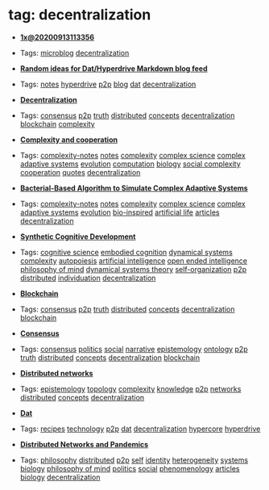 
# tag: decentralization

 * **[1x@20200913113356](../content/notebook/captures/logs/20200913113356.md)**

  * Tags:  <a class="tag" href="#!tags/microblog.md">microblog</a>  <a class="tag" href="#!tags/decentralization.md">decentralization</a>
 * **[Random ideas for Dat/Hyperdrive Markdown blog feed](../content/notebook/captures/notes/dat-blog-notes.md)**

  * Tags:  <a class="tag" href="#!tags/notes.md">notes</a>  <a class="tag" href="#!tags/hyperdrive.md">hyperdrive</a>  <a class="tag" href="#!tags/p2p.md">p2p</a>  <a class="tag" href="#!tags/blog.md">blog</a>  <a class="tag" href="#!tags/dat.md">dat</a>  <a class="tag" href="#!tags/decentralization.md">decentralization</a>
 * **[Decentralization](../content/concepts/decentralization.md)**

  * Tags:  <a class="tag" href="#!tags/consensus.md">consensus</a>  <a class="tag" href="#!tags/p2p.md">p2p</a>  <a class="tag" href="#!tags/truth.md">truth</a>  <a class="tag" href="#!tags/distributed.md">distributed</a>  <a class="tag" href="#!tags/concepts.md">concepts</a>  <a class="tag" href="#!tags/decentralization.md">decentralization</a>  <a class="tag" href="#!tags/blockchain.md">blockchain</a>  <a class="tag" href="#!tags/complexity.md">complexity</a>
 * **[Complexity and cooperation](../content/notebook/captures/notes/complex-science-note-3.md)**

  * Tags:  <a class="tag" href="#!tags/complexity-notes.md">complexity-notes</a>  <a class="tag" href="#!tags/notes.md">notes</a>  <a class="tag" href="#!tags/complexity.md">complexity</a>  <a class="tag" href="#!tags/complex science.md">complex science</a>  <a class="tag" href="#!tags/complex adaptive systems.md">complex adaptive systems</a>  <a class="tag" href="#!tags/evolution.md">evolution</a>  <a class="tag" href="#!tags/computation.md">computation</a>  <a class="tag" href="#!tags/biology.md">biology</a>  <a class="tag" href="#!tags/social complexity.md">social complexity</a>  <a class="tag" href="#!tags/cooperation.md">cooperation</a>  <a class="tag" href="#!tags/quotes.md">quotes</a>  <a class="tag" href="#!tags/decentralization.md">decentralization</a>
 * **[Bacterial-Based Algorithm to Simulate Complex Adaptive Systems](../content/notebook/captures/notes/complex-science-note-1.md)**

  * Tags:  <a class="tag" href="#!tags/complexity-notes.md">complexity-notes</a>  <a class="tag" href="#!tags/notes.md">notes</a>  <a class="tag" href="#!tags/complexity.md">complexity</a>  <a class="tag" href="#!tags/complex science.md">complex science</a>  <a class="tag" href="#!tags/complex adaptive systems.md">complex adaptive systems</a>  <a class="tag" href="#!tags/evolution.md">evolution</a>  <a class="tag" href="#!tags/bio-inspired.md">bio-inspired</a>  <a class="tag" href="#!tags/artificial life.md">artificial life</a>  <a class="tag" href="#!tags/articles.md">articles</a>  <a class="tag" href="#!tags/decentralization.md">decentralization</a>
 * **[Synthetic Cognitive Development](../content/notebook/captures/notes/agi-notes.md)**

  * Tags:  <a class="tag" href="#!tags/cognitive science.md">cognitive science</a>  <a class="tag" href="#!tags/embodied cognition.md">embodied cognition</a>  <a class="tag" href="#!tags/dynamical systems.md">dynamical systems</a>  <a class="tag" href="#!tags/complexity.md">complexity</a>  <a class="tag" href="#!tags/autopoiesis.md">autopoiesis</a>  <a class="tag" href="#!tags/artificial intelligence.md">artificial intelligence</a>  <a class="tag" href="#!tags/open ended intelligence.md">open ended intelligence</a>  <a class="tag" href="#!tags/philosophy of mind.md">philosophy of mind</a>  <a class="tag" href="#!tags/dynamical systems theory.md">dynamical systems theory</a>  <a class="tag" href="#!tags/self-organization.md">self-organization</a>  <a class="tag" href="#!tags/p2p.md">p2p</a>  <a class="tag" href="#!tags/distributed.md">distributed</a>  <a class="tag" href="#!tags/individuation.md">individuation</a>  <a class="tag" href="#!tags/decentralization.md">decentralization</a>
 * **[Blockchain](../content/concepts/blockchain.md)**

  * Tags:  <a class="tag" href="#!tags/consensus.md">consensus</a>  <a class="tag" href="#!tags/p2p.md">p2p</a>  <a class="tag" href="#!tags/truth.md">truth</a>  <a class="tag" href="#!tags/distributed.md">distributed</a>  <a class="tag" href="#!tags/concepts.md">concepts</a>  <a class="tag" href="#!tags/decentralization.md">decentralization</a>  <a class="tag" href="#!tags/blockchain.md">blockchain</a>
 * **[Consensus](../content/concepts/consensus.md)**

  * Tags:  <a class="tag" href="#!tags/consensus.md">consensus</a>  <a class="tag" href="#!tags/politics.md">politics</a>  <a class="tag" href="#!tags/social.md">social</a>  <a class="tag" href="#!tags/narrative.md">narrative</a>  <a class="tag" href="#!tags/epistemology.md">epistemology</a>  <a class="tag" href="#!tags/ontology.md">ontology</a>  <a class="tag" href="#!tags/p2p.md">p2p</a>  <a class="tag" href="#!tags/truth.md">truth</a>  <a class="tag" href="#!tags/distributed.md">distributed</a>  <a class="tag" href="#!tags/concepts.md">concepts</a>  <a class="tag" href="#!tags/decentralization.md">decentralization</a>  <a class="tag" href="#!tags/blockchain.md">blockchain</a>
 * **[Distributed networks](../content/concepts/distributed_networks.md)**

  * Tags:  <a class="tag" href="#!tags/epistemology.md">epistemology</a>  <a class="tag" href="#!tags/topology.md">topology</a>  <a class="tag" href="#!tags/complexity.md">complexity</a>  <a class="tag" href="#!tags/knowledge.md">knowledge</a>  <a class="tag" href="#!tags/p2p.md">p2p</a>  <a class="tag" href="#!tags/networks.md">networks</a>  <a class="tag" href="#!tags/distributed.md">distributed</a>  <a class="tag" href="#!tags/concepts.md">concepts</a>  <a class="tag" href="#!tags/decentralization.md">decentralization</a>
 * **[Dat](../content/recipes/dat.md)**

  * Tags:  <a class="tag" href="#!tags/recipes.md">recipes</a>  <a class="tag" href="#!tags/technology.md">technology</a>  <a class="tag" href="#!tags/p2p.md">p2p</a>  <a class="tag" href="#!tags/dat.md">dat</a>  <a class="tag" href="#!tags/decentralization.md">decentralization</a>  <a class="tag" href="#!tags/hypercore.md">hypercore</a>  <a class="tag" href="#!tags/hyperdrive.md">hyperdrive</a>
 * **[Distributed Networks and Pandemics](../content/articles/pandemics.md)**

  * Tags:  <a class="tag" href="#!tags/philosophy.md">philosophy</a>  <a class="tag" href="#!tags/distributed.md">distributed</a>  <a class="tag" href="#!tags/p2p.md">p2p</a>  <a class="tag" href="#!tags/self.md">self</a>  <a class="tag" href="#!tags/identity.md">identity</a>  <a class="tag" href="#!tags/heterogeneity.md">heterogeneity</a>  <a class="tag" href="#!tags/systems biology.md">systems biology</a>  <a class="tag" href="#!tags/philosophy of mind.md">philosophy of mind</a>  <a class="tag" href="#!tags/politics.md">politics</a>  <a class="tag" href="#!tags/social.md">social</a>  <a class="tag" href="#!tags/phenomenology.md">phenomenology</a>  <a class="tag" href="#!tags/articles.md">articles</a>  <a class="tag" href="#!tags/biology.md">biology</a>  <a class="tag" href="#!tags/decentralization.md">decentralization</a>